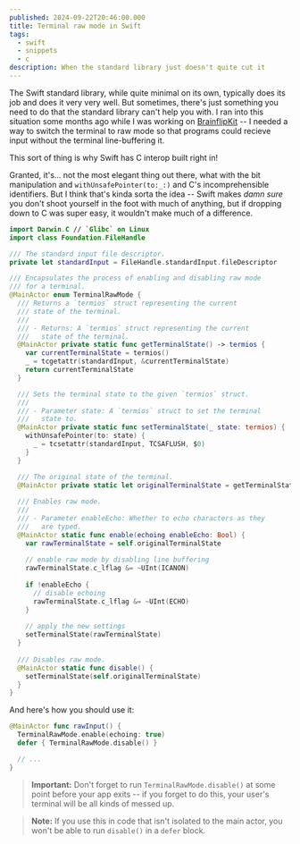 ```yaml
---
published: 2024-09-22T20:46:00.000
title: Terminal raw mode in Swift
tags:
  - swift
  - snippets
  - c
description: When the standard library just doesn't quite cut it
---
```


The Swift standard library, while quite minimal on its own, typically does its job and does it very very well. But sometimes, there's just something you need to do that the standard library can't help you with. I ran into this situation some months ago while I was working on [BrainflipKit](https://github.com/kaascevich/BrainflipKit) -- I needed a way to switch the terminal to raw mode so that programs could recieve input without the terminal line-buffering it.

This sort of thing is why Swift has C interop built right in!

Granted, it's... not the most elegant thing out there, what with the bit manipulation and `withUnsafePointer(to:_:)` and C's incomprehensible identifiers. But I think that's kinda sorta the idea -- Swift makes _damn sure_ you don't shoot yourself in the foot with much of anything, but if dropping down to C was super easy, it wouldn't make much of a difference.

```swift
import Darwin.C // `Glibc` on Linux
import class Foundation.FileHandle

/// The standard input file descriptor.
private let standardInput = FileHandle.standardInput.fileDescriptor

/// Encapsulates the process of enabling and disabling raw mode
/// for a terminal.
@MainActor enum TerminalRawMode {
  /// Returns a `termios` struct representing the current
  /// state of the terminal.
  ///
  /// - Returns: A `termios` struct representing the current
  ///   state of the terminal.
  @MainActor private static func getTerminalState() -> termios {
    var currentTerminalState = termios()
    _ = tcgetattr(standardInput, &currentTerminalState)
    return currentTerminalState
  }

  /// Sets the terminal state to the given `termios` struct.
  /// 
  /// - Parameter state: A `termios` struct to set the terminal
  ///   state to.
  @MainActor private static func setTerminalState(_ state: termios) {
    withUnsafePointer(to: state) {
      _ = tcsetattr(standardInput, TCSAFLUSH, $0)
    }
  }

  /// The original state of the terminal.
  @MainActor private static let originalTerminalState = getTerminalState()
  
  /// Enables raw mode.
  ///
  /// - Parameter enableEcho: Whether to echo characters as they 
  ///   are typed.
  @MainActor static func enable(echoing enableEcho: Bool) {
    var rawTerminalState = self.originalTerminalState
    
    // enable raw mode by disabling line buffering
    rawTerminalState.c_lflag &= ~UInt(ICANON)
    
    if !enableEcho {
      // disable echoing
      rawTerminalState.c_lflag &= ~UInt(ECHO)
    }
    
    // apply the new settings
    setTerminalState(rawTerminalState)
  }
  
  /// Disables raw mode.
  @MainActor static func disable() {
    setTerminalState(self.originalTerminalState)
  }
}
```

And here's how you should use it:

```swift
@MainActor func rawInput() {
  TerminalRawMode.enable(echoing: true)
  defer { TerminalRawMode.disable() }

  // ...
}
```

> **Important:** Don't forget to run `TerminalRawMode.disable()` at some point before your app exits -- if you forget to do this, your user's terminal will be all kinds of messed up.

> **Note:** If you use this in code that isn't isolated to the main actor, you won't be able to run `disable()` in a `defer` block.
